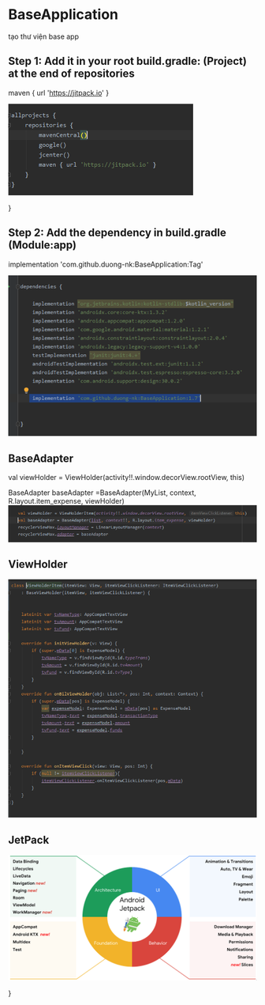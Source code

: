 # BaseApplication
tạo thư viện base app


Step 1: Add it in your root build.gradle: (Project) at the end of repositories
------------
maven { url 'https://jitpack.io' }

![List of plants](screenshots/maven.PNG "add maven")

}

Step 2: Add the dependency in build.gradle (Module:app) 
------------

implementation 'com.github.duong-nk:BaseApplication:Tag'

![List of plants](screenshots/buildgrad.PNG "dependency")

BaseAdapter
-----------
val viewHolder = ViewHolder(activity!!.window.decorView.rootView, this)

BaseAdapter baseAdapter =BaseAdapter(MyList, context, R.layout.item_expense, viewHolder)
![List of plants](screenshots/adapter.PNG "adapter")


ViewHolder
----------
![List of plants](screenshots/viewholder.png "A ViewHolder Exemple")

JetPack
-----------
![List of plants](screenshots/jetpack_donut.png "Introduction")

}

